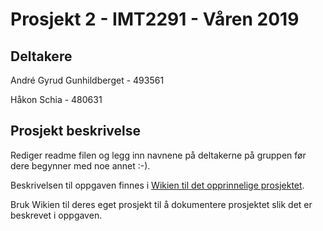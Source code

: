 # Prosjekt 2 - IMT2291 - Våren 2019 #

## Deltakere
André Gyrud Gunhildberget - 493561

Håkon Schia - 480631

## Prosjekt beskrivelse

Rediger readme filen og legg inn navnene på deltakerne på gruppen før dere begynner med noe annet :-).

Beskrivelsen til oppgaven finnes i [Wikien til det opprinnelige prosjektet](https://bitbucket.org/okolloen/imt2291-prosjekt2-2019/wiki/Home).

Bruk Wikien til deres eget prosjekt til å dokumentere prosjektet slik det er beskrevet i oppgaven.